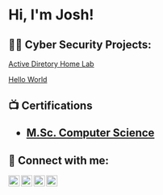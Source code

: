 <h1>Hi, I'm Josh! </h1>

<h2>👨‍💻 Cyber Security Projects:</h2>

[Active Diretory Home Lab](https://github.com/Joshtechman/laburl)

[Hello World](https://github.com/Joshtechman/laburl)


<h2>📺 Certifications

- [ M.Sc. Computer Science](https://www.youtube.com/watch?v=a83ASGn_V_s)
  

<h2> 🤳 Connect with me:</h2>

[<img align="left" alt="JoshMadakor | YouTube" width="22px" src="https://cdn.jsdelivr.net/npm/simple-icons@v3/icons/youtube.svg" />][youtube]
[<img align="left" alt="JoshMadakor | Twitter" width="22px" src="https://cdn.jsdelivr.net/npm/simple-icons@v3/icons/twitter.svg" />][twitter]
[<img align="left" alt="JoshMadakor | LinkedIn" width="22px" src="https://cdn.jsdelivr.net/npm/simple-icons@v3/icons/linkedin.svg" />][linkedin]
[<img align="left" alt="JoshMadakor | Instagram" width="22px" src="https://cdn.jsdelivr.net/npm/simple-icons@v3/icons/instagram.svg" />][instagram]

[twitter]: https://twitter.com/

[youtube]: https://www.youtube.com/@nebuneuwajeh7921

[instagram]: https://www.instagram.com/nb_xtraodinary/

[linkedin]: https://www.linkedin.com/in/nebuneuwajeh



